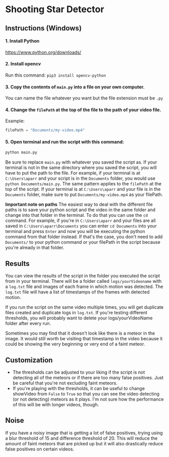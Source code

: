 # Shooting Star Detector

## Instructions (Windows)

#### 1. Install Python

https://www.python.org/downloads/

#### 2. Install opencv

Run this command: `pip3 install opencv-python`

#### 3. Copy the contents of `main.py` into a file on your own computer.

You can name the file whatever you want but the file extension must be `.py`

#### 4. Change the `filePath` at the top of the file to the path of your video file. 

Example: 

```py
filePath = "Documents/my-video.mp4"
```

#### 5. Open terminal and run the script with this command:
```sh
python main.py
```

Be sure to replace `main.py` with whatever you saved the script as. If your terminal is not in the same directory where you saved the script, you will have to put the path to the file. For example, if your terminal is at `C:\Users\aparr` and your script is in the `Documents` folder, you would use `python Documents/main.py`. The same pattern applies to the `filePath` at the top of the script. If your terminal is at `C:\Users\aparr` and your file is in the `Documents` folder, make sure to put `Documents/my-video.mp4` as your filePath.

**Important note on paths**
The easiest way to deal with the different file paths is to save your python script and the video in the same folder and change into that folder in the terminal. To do that you can use the `cd` command. For example, if you're in `C:\Users\aparr` and your files are all saved in `C:\Users\aparr\Documents` you can enter `cd Documents` into your terminal and press `Enter` and now you will be executing the python command from that folder instead. If that's the case, you don't need to add `Documents/` to your python command or your filePath in the script because you're already in that folder.


## Results

You can view the results of the script in the folder you executed the script from in your terminal. There will be a folder called `logs/yourVideoname` with a `log.txt` file and images of each frame in which motion was detected. The `log.txt` file will have a list of timestamps of the frames with detected motion.

If you run the script on the same video multiple times, you will get duplicate files created and duplicate logs in `log.txt`. If you're testing different thresholds, you will probably want to delete your logs/yourVideoName folder after every run.

Sometimes you may find that it doesn't look like there is a meteor in the image. It would still worth be visiting that timestamp in the video because it could be showing the very beginning or very end of a faint meteor.

## Customization

- The thresholds can be adjusted to your liking if the script is not detecting all of the meteors or if there are too many false positives. Just be careful that you're not excluding faint meteors.
- If you're playing with the thresholds, it can be useful to change showVideo from `False` to `True` so that you can see the video detecting (or not detecting) meteors as it plays. I'm not sure how the performance of this will be with longer videos, though.

## Noise

If you have a noisy image that is getting a lot of false positives, trying using a blur threshold of 15 and difference threshold of 20. This will reduce the amount of faint meteors that are picked up but it will also drastically reduce false positives on certain videos.